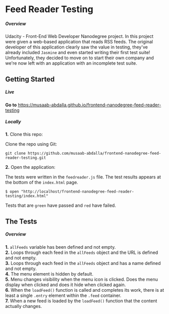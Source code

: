 # Feed Reader Testing

##### Overview

Udacity - Front-End Web Developer Nanodegree project. In this project were given a web-based application that reads RSS feeds. The original developer of this application clearly saw the value in testing, they've already included `Jasmine` and even started writing their first test suite! Unfortunately, they decided to move on to start their own company and we're now left with an application with an incomplete test suite.

## Getting Started

##### Live
**Go to** https://musaab-abdalla.github.io/frontend-nanodegree-feed-reader-testing

##### Locally

**1.** Clone this repo:

Clone the repo using Git:

```
git clone https://github.com/musaab-abdalla/frontend-nanodegree-feed-reader-testing.git
```

**2.** Open the application:

The tests were written in the `feedreader.js` file. The test results appears at the bottom of the `index.html` page.

```
$ open "http://localhost/frontend-nanodegree-feed-reader-testing/index.html"
```

Tests that are `green` have passed and `red` have failed.

## The Tests

##### Overview

**1.** `allFeeds` variable has been defined and not empty.<br />
**2.** Loops through each feed  in the `allFeeds` object and the URL is defined and not empty.<br />
**3.** Loops through each feed  in the `allFeeds` object and has a name defined and not empty.<br />
**4.** The menu element is hidden by default.<br />
**5.** Menu changes visibility when the menu icon is clicked. Does the menu display when clicked and does it hide when clicked again.<br />
**6.** When the `loadFeed()` function is called and completes its work, there is at least a single `.entry` element within the `.feed` container.<br />
**7.** When a new feed is loaded by the `loadFeed()` function that the content actually changes.